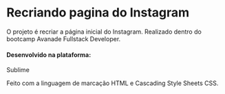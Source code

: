 # Recriando pagina do Instagram

O projeto é recriar a página inicial do Instagram. Realizado dentro do bootcamp Avanade Fullstack Developer.

#### **Desenvolvido na plataforma:**

Sublime

Feito com a linguagem de marcação HTML e Cascading Style Sheets CSS.